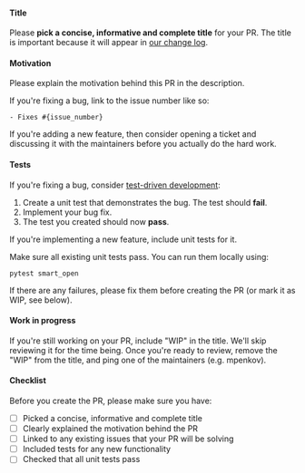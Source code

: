 #### Title

Please **pick a concise, informative and complete title** for your PR.
The title is important because it will appear in [our change log](https://github.com/RaRe-Technologies/smart_open/blob/master/CHANGELOG.md).

#### Motivation

Please explain the motivation behind this PR in the description.

If you're fixing a bug, link to the issue number like so:

```
- Fixes #{issue_number}
```

If you're adding a new feature, then consider opening a ticket and discussing it with the maintainers before you actually do the hard work.

#### Tests

If you're fixing a bug, consider [test-driven development](https://en.wikipedia.org/wiki/Test-driven_development):

1. Create a unit test that demonstrates the bug. The test should **fail**.
2. Implement your bug fix.
3. The test you created should now **pass**.

If you're implementing a new feature, include unit tests for it.

Make sure all existing unit tests pass.
You can run them locally using:

    pytest smart_open

If there are any failures, please fix them before creating the PR (or mark it as WIP, see below).

#### Work in progress

If you're still working on your PR, include "WIP" in the title.
We'll skip reviewing it for the time being.
Once you're ready to review, remove the "WIP" from the title, and ping one of the maintainers (e.g. mpenkov).

#### Checklist

Before you create the PR, please make sure you have:

- [ ] Picked a concise, informative and complete title
- [ ] Clearly explained the motivation behind the PR
- [ ] Linked to any existing issues that your PR will be solving
- [ ] Included tests for any new functionality
- [ ] Checked that all unit tests pass
